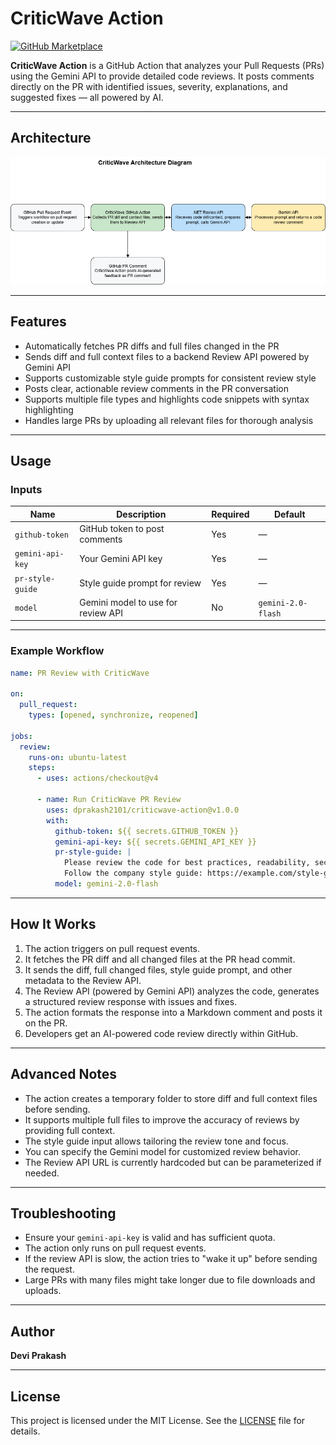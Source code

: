 # CriticWave Action

[![GitHub Marketplace](https://img.shields.io/badge/GitHub%20Marketplace-CriticWave-blue)](https://github.com/marketplace/actions/criticwave-action)

**CriticWave Action** is a GitHub Action that analyzes your Pull Requests (PRs) using the Gemini API to provide detailed code reviews. It posts comments directly on the PR with identified issues, severity, explanations, and suggested fixes — all powered by AI.

---

## Architecture

![CriticWave Architecture](docs/assets/architecture.png)

---

## Features

- Automatically fetches PR diffs and full files changed in the PR
- Sends diff and full context files to a backend Review API powered by Gemini API
- Supports customizable style guide prompts for consistent review style
- Posts clear, actionable review comments in the PR conversation
- Supports multiple file types and highlights code snippets with syntax highlighting
- Handles large PRs by uploading all relevant files for thorough analysis

---

## Usage

### Inputs

| Name             | Description                             | Required | Default             |
|------------------|-----------------------------------------|----------|---------------------|
| `github-token`   | GitHub token to post comments           | Yes      | —                   |
| `gemini-api-key` | Your Gemini API key                     | Yes      | —                   |
| `pr-style-guide` | Style guide prompt for review           | Yes      | —                   |
| `model`          | Gemini model to use for review API      | No       | `gemini-2.0-flash`  |

---

### Example Workflow

```yaml
name: PR Review with CriticWave

on:
  pull_request:
    types: [opened, synchronize, reopened]

jobs:
  review:
    runs-on: ubuntu-latest
    steps:
      - uses: actions/checkout@v4

      - name: Run CriticWave PR Review
        uses: dprakash2101/criticwave-action@v1.0.0
        with:
          github-token: ${{ secrets.GITHUB_TOKEN }}
          gemini-api-key: ${{ secrets.GEMINI_API_KEY }}
          pr-style-guide: |
            Please review the code for best practices, readability, security, and performance.
            Follow the company style guide: https://example.com/style-guide
          model: gemini-2.0-flash
```

---

## How It Works

1. The action triggers on pull request events.
2. It fetches the PR diff and all changed files at the PR head commit.
3. It sends the diff, full changed files, style guide prompt, and other metadata to the Review API.
4. The Review API (powered by Gemini API) analyzes the code, generates a structured review response with issues and fixes.
5. The action formats the response into a Markdown comment and posts it on the PR.
6. Developers get an AI-powered code review directly within GitHub.

---

## Advanced Notes

* The action creates a temporary folder to store diff and full context files before sending.
* It supports multiple full files to improve the accuracy of reviews by providing full context.
* The style guide input allows tailoring the review tone and focus.
* You can specify the Gemini model for customized review behavior.
* The Review API URL is currently hardcoded but can be parameterized if needed.

---

## Troubleshooting

* Ensure your `gemini-api-key` is valid and has sufficient quota.
* The action only runs on pull request events.
* If the review API is slow, the action tries to "wake it up" before sending the request.
* Large PRs with many files might take longer due to file downloads and uploads.

---

## Author

**Devi Prakash**

---

## License

This project is licensed under the MIT License. See the [LICENSE](LICENSE) file for details.

